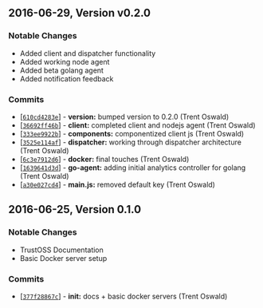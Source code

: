 ## 2016-06-29, Version v0.2.0
### Notable Changes

- Added client and dispatcher functionality
- Added working node agent
- Added beta golang agent
- Added notification feedback

### Commits
- [[`610cd4283e`](https://github.com/therebelrobot/segment-dispatcher/commit/610cd4283e3ca517c4355db836a9021a9043f875)] - **version:**  bumped version to 0.2.0 (Trent Oswald)
- [[`36692ff46b`](https://github.com/therebelrobot/segment-dispatcher/commit/36692ff46bd01f2da741dcc3c23e695bbea22b33)] - **client:**  completed client and nodejs agent (Trent Oswald)
- [[`333ee9922b`](https://github.com/therebelrobot/segment-dispatcher/commit/333ee9922babb97c3a31a1bd62a786b1ecd7ddbb)] - **components:**  componentized client js (Trent Oswald)
- [[`3525e114af`](https://github.com/therebelrobot/segment-dispatcher/commit/3525e114afdc83bb4a2879341f03ee9c1b7f7971)] - **dispatcher:**  working through dispatcher architecture (Trent Oswald)
- [[`6c3e7912d6`](https://github.com/therebelrobot/segment-dispatcher/commit/6c3e7912d6b9f691cfe3a07c565ee26cc6a36be8)] - **docker:**  final touches (Trent Oswald)
- [[`1639641d3d`](https://github.com/therebelrobot/segment-dispatcher/commit/1639641d3d551b8f91f12159413c83a2730f677a)] - **go-agent:**  adding initial analytics controller for golang (Trent Oswald)
- [[`a30e027cd4`](https://github.com/therebelrobot/segment-dispatcher/commit/a30e027cd426afb21eae3d59b4a4391c143f418c)] - **main.js:**  removed default key (Trent Oswald)

## 2016-06-25, Version 0.1.0
### Notable Changes

- TrustOSS Documentation
- Basic Docker server setup

### Commits
- [[`377f28867c`](https://github.com/therebelrobot/segment-dispatcher/commit/377f28867c6ea19c3f926cd972c5ae5a7f720a4e)] - **init:**  docs + basic docker servers (Trent Oswald)
